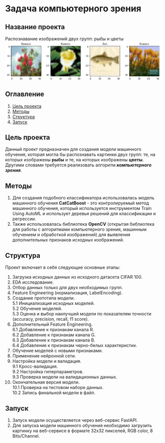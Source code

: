 # Задача компьютерного зрения
## Название проекта
Распознавание изображений двух групп: рыбы и цветы
![alt text](https://github.com/AnastasiyaZakhar/Classification/blob/main/img/Main_picture.png)

## Оглавление
1. [Цель проекта](#цельпроекта)
2. [Методы](#методы)
3. [Структура](#структура)
4. [Запуск](#запуск)

## Цель проекта <a name="цельпроекта"></a>
Данный проект предназначен для создания модели машинного обучения, которая могла бы распознавать картинки двух групп: те, на которых изображены **рыбы** и те, на которых изображены **цветы**. Другими словами требуется реализовать алгоритм ***компьютерного зрения***. 

## Методы <a name="методы"></a>
1. Для создания подобного классификатора использовалась модель машинного обучения **CatCatBoost** - это контролируемый метод машинного обучения, который используется инструментом Train Using AutoML и использует деревья решений для классификации и регрессии.
2. Также использовалась библиотека **OpenCV** (открытая библиотека для работы с алгоритмами компьютерного зрения, машинным обучением и обработкой изображений) для выявления дополнительных признаков исходных изображений. 

## Структура <a name="структура"></a>
Проект включает в себя следующие основные этапы:  
1. Загрузка исходных данных из исходного датасета CIFAR 100.
2. EDA исследование.
3. Отбор данных только для двух необходимых групп.
4. Feature Engineering (нормализация, LabelEncoding).
5. Создание прототипа модели.  
    5.1 Инициализация исходных моделей.  
    5.2 Обучение моделей.  
    5.3 Оценка и выбор наилучшей модели по показателям точности (accuracy, precision, recall, f1 score).  
6. Дополнительный Feature Engineering.  
    6.1 Добавление к признакам канала R.  
    6.2 Добавление к признакам канала G.  
    6.3 Добавление к признакам канала B.  
    6.4 Добавление к признакам черно-белых характеристик.  
7. Обучение моделей с новыми признаками.  
8. Применение нейронной сети.
9. Настройка модели и валидация.   
    9.1 Кросс-валидация.  
    9.2 Настройка гиперпараметров.  
    9.3 Проверка модели на валидационных данных.  
10. Окончательная версия модели.  
    10.1 Проверка на тестовом наборе данных.  
    10.2 Запись финальной модели в файл.  

## Запуск <a name="запуск"></a>
1. Запуск модели осуществляется через веб-сервис FastAPI.
2. Для запуска модели машинного обучения необходимо загрузить картинку на веб-сервисе в формате 32х32 пикселей, RGB color, 8 Bits/Channel.


